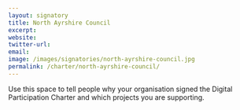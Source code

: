 ```yaml
---
layout: signatory
title: North Ayrshire Council
excerpt: 
website: 
twitter-url:
email: 
image: /images/signatories/north-ayrshire-council.jpg
permalink: /charter/north-ayrshire-council/
---
```


Use this space to tell people why your organisation signed the Digital Participation Charter and which projects you are supporting.